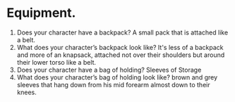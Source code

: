 # Equipment.

[](https://github.com/LewisIsWorking/PathWarsWiki/blob/master/Writerside/topics/Character-Lore-Builder.md#equipment)

1. Does your character have a backpack? A small pack that is attached like a belt. 
2. What does your character’s backpack look like? It's less of a backpack and more of an knapsack, attached not over their shoulders but around their lower torso like a belt.
3. Does your character have a bag of holding? Sleeves of Storage
4. What does your character’s bag of holding look like? brown and grey sleeves that hang down from his mid forearm almost down to their knees. 


